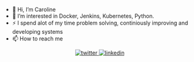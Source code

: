 - 👋  Hi, I’m Caroline
- 👀  I’m interested in Docker, Jenkins, Kubernetes, Python. 
- ⚡   I spend alot of my time problem solving, continiously improving and developing systems
- 📫 How to reach me 
<div align="center">
<a href="https://twitter.com/carolinemdev" target="_blank">
<img src=https://img.shields.io/badge/twitter-%2300acee.svg?&style=for-the-badge&logo=twitter&logoColor=white alt=twitter style="margin-bottom: 5px;" />
</a>
<a href="https://www.linkedin.com/in/caroline-muthambiri/" target="_blank">
<img src=https://img.shields.io/badge/linkedin-%231E77B5.svg?&style=for-the-badge&logo=linkedin&logoColor=white alt=linkedin style="margin-bottom: 5px;" />
</div>
<!---
muthambiri/muthambiri is a ✨ special ✨ repository because its `README.md` (this file) appears on your GitHub profile.
You can click the Preview link to take a look at your changes.
--->

